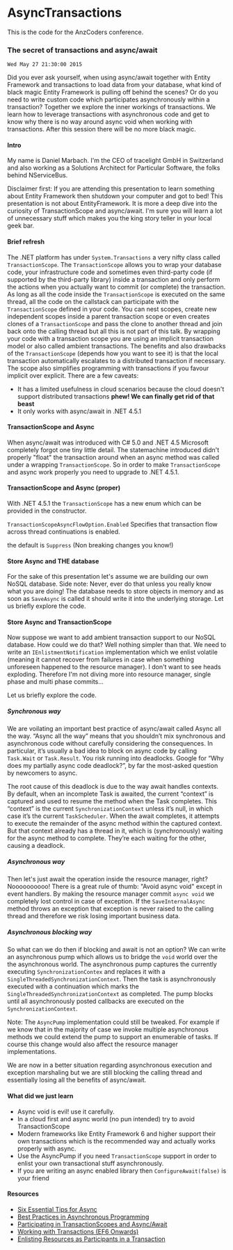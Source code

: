 # AsyncTransactions
This is the code for the AnzCoders conference. 

### The secret of transactions and async/await
`Wed May 27 21:30:00 2015`

Did you ever ask yourself, when using async/await together with Entity Framework and transactions to load data from your database, what kind of black magic Entity Framework is pulling off behind the scenes? Or do you need to write custom code which participates asynchronously within a transaction? Together we explore the inner workings of transactions. We learn how to leverage transactions with asynchronous code and get to know why there is no way around async void when working with transactions. After this session there will be no more black magic.

#### Intro
My name is Daniel Marbach. I'm the CEO of tracelight GmbH in Switzerland and also working as a Solutions Architect for Particular Software, the folks behind NServiceBus.

Disclaimer first: If you are attending this presentation to learn something about Entity Framework then shutdown your computer and got to bed! This presentation is not about EntityFramework. It is more a deep dive into the curiosity of TransactionScope and async/await. I'm sure you will learn a lot of unnecessary stuff which makes you the king story teller in your local geek bar.

#### Brief refresh
The .NET platform has under `System.Transactions` a very nifty class called `TransactionScope`. The `TransactionScope` allows you to wrap your database code, your infrastructure code and sometimes even third-party code (if supported by the third-party library) inside a transaction and only perform the actions when you actually want to commit (or complete) the transaction. As long as all the code inside the `TransactionScope` is executed on the same thread, all the code on the callstack can participate with the `TransactionScope` defined in your code. You can nest scopes, create new independent scopes inside a parent transaction scope or even creates clones of a `TransactionScope` and pass the clone to another thread and join back onto the calling thread but all this is not part of this talk. By wrapping your code with a transaction scope you are using an implicit transaction model or also called ambient transactions. The benefits and also drawbacks of the `TransactionScope` (depends how you want to see it) is that the local transaction automatically escalates to a distributed transaction if necessary. The scope also simplifies programming with transactions if you favour implicit over explicit. There are a few caveats:

* It has a limited usefulness in cloud scenarios because the cloud doesn't support distributed transactions **phew! We can finally get rid of that beast** 
* It only works with async/await in .NET 4.5.1

#### TransactionScope and Async
When async/await was introduced with C# 5.0 and .NET 4.5 Microsoft completely forgot one tiny little detail. The statemachine introduced didn't properly "float" the transaction around when an async method was called under a wrapping `TransactionScope`. So in order to make `TransactionScope` and async work properly you need to upgrade to .NET 4.5.1.

#### TransactionScope and Async (proper)
With .NET 4.5.1 the `TransactionScope` has a new enum which can be provided in the constructor. 

`TransactionScopeAsyncFlowOption.Enabled`
Specifies that transaction flow across thread continuations is enabled.

the default is `Suppress` (Non breaking changes you know!)

#### Store Async and THE database
For the sake of this presentation let's assume we are building our own NoSQL database. Side note: Never, ever do that unless you really know what you are doing! The database needs to store objects in memory and as soon as `SaveAsync` is called it should write it into the underlying storage. Let us briefly explore the code.

#### Store Async and TransactionScope
Now suppose we want to add ambient transaction support to our NoSQL database. How could we do that? Well nothing simpler than that. We need to write an `IEnlistmentNotification` implementation which we enlist volatile (meaning it cannot recover from failures in case when something unforeseen happened to the resource manager). I don't want to see heads exploding. Therefore I'm not diving more into resource manager, single phase and multi phase commits...

Let us briefly explore the code.

##### Synchronous way
We are voilating an important best practice of async/await called Async all the way. “Async all the way” means that you shouldn’t mix synchronous and asynchronous code without carefully considering the consequences. In particular, it’s usually a bad idea to block on async code by calling `Task.Wait` or `Task.Result`. You risk running into deadlocks. Google for “Why does my partially async code deadlock?”, by far the most-asked question by newcomers to async.

The root cause of this deadlock is due to the way await handles contexts. By default, when an incomplete Task is awaited, the current “context” is captured and used to resume the method when the Task completes. This “context” is the current `SynchronizationContext` unless it’s null, in which case it’s the current `TaskScheduler`. When the await completes, it attempts to execute the remainder of the async method within the captured context. But that context already has a thread in it, which is (synchronously) waiting for the async method to complete. They’re each waiting for the other, causing a deadlock.

##### Asynchronous way
Then let's just await the operation inside the resource manager, right? Noooooooooo! There is a great rule of thumb: "Avoid async void" except in event handlers. By making the resource manager commit `async void` we completely lost control in case of exception. If the `SaveInternalAsync` method throws an exception that exception is never raised to the calling thread and therefore we risk losing important business data.

##### Asynchronous blocking way
So what can we do then if blocking and await is not an option? We can write an asynchronous pump which allows us to bridge the `void` world over the the asynchronous world. The asynchronous pump captures the currently executing `SynchronizationContex` and replaces it with a `SingleThreadedSynchronizationContext`. Then the task is asynchronously executed with a continuation which marks the `SingleThreadedSynchronizationContext` as completed. The pump blocks until all asynchronously posted callbacks are executed on the `SynchronizationContext`.

Note: The `AsyncPump` implementation could still be tweaked. For example if we know that in the majority of case we invoke multiple asynchronous methods we could extend the pump to support an enumerable of tasks. If course this change would also affect the resource manager implementations.

We are now in a better situation regarding asynchronous execution and exception marshaling but we are still blocking the calling thread and essentially losing all the benefits of async/await.

#### What did we just learn
* Async void is evil! use it carefully.
* In a cloud first and async world (no pun intended) try to avoid TransactionScope
* Modern frameworks like Entity Framework 6 and higher support their own transactions which is the recommended way and actually works properly with async.
* Use the AsyncPump if you need `TransactionScope` support in order to enlist your own transactional stuff asynchronously.
* If you are writing an async enabled library then `ConfigureAwait(false)` is your friend

#### Resources
* [Six Essential Tips for Async](http://channel9.msdn.com/Series/Three-Essential-Tips-for-Async)
* [Best Practices in Asynchronous Programming](https://msdn.microsoft.com/en-us/magazine/jj991977.aspx)
* [Participating in TransactionScopes and Async/Await](http://www.planetgeek.ch/2014/12/07/participating-in-transactionscopes-and-asyncawait-introduction/)
* [Working with Transactions (EF6 Onwards)](https://msdn.microsoft.com/en-us/data/dn456843.aspx)
* [Enlisting Resources as Participants in a Transaction](https://msdn.microsoft.com/en-us/library/ms172153.aspx)